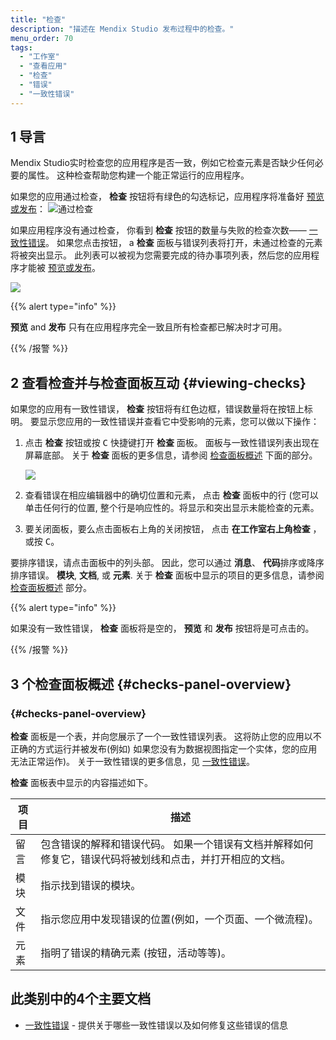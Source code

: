 ```yaml
---
title: "检查"
description: "描述在 Mendix Studio 发布过程中的检查。"
menu_order: 70
tags:
  - "工作室"
  - "查看应用"
  - "检查"
  - "错误"
  - "一致性错误"
---
```


## 1 导言

Mendix Studio实时检查您的应用程序是否一致，例如它检查元素是否缺少任何必要的属性。 这种检查帮助您构建一个能正常运行的应用程序。

如果您的应用通过检查， **检查** 按钮将有绿色的勾选标记，应用程序将准备好 [预览或发布](publishing-app)： ![通过检查](attachments/checks/passed-check.jpg)

如果应用程序没有通过检查， 你看到 **检查** 按钮的数量与失败的检查次数—— [一致性错误](consistency-errors)。 如果您点击按钮， a **检查** 面板与错误列表将打开，未通过检查的元素将被突出显示。 此列表可以被视为您需要完成的待办事项列表，然后您的应用程序才能被 [预览或发布](publishing-app)。

![](attachments/checks/checks-button.png)

{{% alert type="info" %}}

**预览** and **发布** 只有在应用程序完全一致且所有检查都已解决时才可用。

{{% /报警 %}}

## 2 查看检查并与检查面板互动 {#viewing-checks}

如果您的应用有一致性错误， **检查** 按钮将有红色边框，错误数量将在按钮上标明。 要显示您应用的一致性错误并查看它中受影响的元素，您可以做以下操作：

1. 点击 **检查** 按钮或按 <kbd>C</kbd> 快捷键打开 **检查** 面板。 面板与一致性错误列表出现在屏幕底部。 关于 **检查** 面板的更多信息，请参阅 [检查面板概述](#checks-panel-overview) 下面的部分。

    ![](attachments/checks/checks-panel.png)

4. 查看错误在相应编辑器中的确切位置和元素， 点击 **检查** 面板中的行 (您可以单击任何行的位置, 整个行是响应性的。将显示和突出显示未能检查的元素。

5. 要关闭面板，要么点击面板右上角的关闭按钮， 点击 **在工作室右上角检查** ，或按 <kbd>C</kbd>。

要排序错误，请点击面板中的列头部。 因此，您可以通过 **消息**、 **代码**排序或降序排序错误。 **模块**, **文档**, 或 **元素**. 关于 **检查** 面板中显示的项目的更多信息，请参阅 [检查面板概述](#checks-panel-overview) 部分。

{{% alert type="info" %}}

如果没有一致性错误， **检查** 面板将是空的， **预览** 和 **发布** 按钮将是可点击的。

{{% /报警 %}}

## 3 个检查面板概述 {#checks-panel-overview}

### {#checks-panel-overview}

**检查** 面板是一个表，并向您展示了一个一致性错误列表。 这将防止您的应用以不正确的方式运行并被发布(例如) 如果您没有为数据视图指定一个实体，您的应用无法正常运作)。 关于一致性错误的更多信息，见 [一致性错误](consistency-errors)。

**检查** 面板表中显示的内容描述如下。

| 项目 | 描述                                                    |
| -- | ----------------------------------------------------- |
| 留言 | 包含错误的解释和错误代码。 如果一个错误有文档并解释如何修复它，错误代码将被划线和点击，并打开相应的文档。 |
| 模块 | 指示找到错误的模块。                                            |
| 文件 | 指示您应用中发现错误的位置(例如，一个页面、一个微流程)。                         |
| 元素 | 指明了错误的精确元素 (按钮，活动等等)。                                 |

## 此类别中的4个主要文档

* [一致性错误](consistency-errors) - 提供关于哪些一致性错误以及如何修复这些错误的信息
